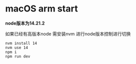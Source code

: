 # macOS arm start



**node版本为14.21.2**

如果已经有高版本node 需安装nvm  进行node版本控制进行切换

```shell
nvm install 14
nvm use 14
npm i
npm run dev
```